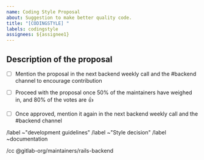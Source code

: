 ```yaml
---
name: Coding Style Proposal
about: Suggestion to make better quality code.
title: "[CODINGSTYLE] "
labels: codingstyle
assignees: ${assignee1}
---
```


## Description of the proposal

<!--
Please describe the proposal and add a link to the source (for example, http://www.betterspecs.org/).
-->

- [ ] Mention the proposal in the next backend weekly call and the #backend channel to encourage contribution
- [ ] Proceed with the proposal once 50% of the maintainers have weighed in, and 80% of the votes are :+1:
- [ ] Once approved, mention it again in the next backend weekly call and the #backend channel


/label ~"development guidelines"
/label ~"Style decision"
/label ~documentation

/cc @gitlab-org/maintainers/rails-backend
